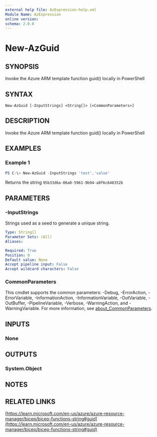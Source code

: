 ```yaml
---
external help file: AzExpression-help.xml
Module Name: AzExpression
online version:
schema: 2.0.0
---
```


# New-AzGuid

## SYNOPSIS
Invoke the Azure ARM template function guid() locally in PowerShell

## SYNTAX

```
New-AzGuid [-InputStrings] <String[]> [<CommonParameters>]
```

## DESCRIPTION
Invoke the Azure ARM template function guid() locally in PowerShell

## EXAMPLES

### Example 1
```powershell
PS C:\> New-AzGuid -InputStrings 'test','value'
```

Returns the string `95b33d6a-06a0-5961-9b94-a0f6c648352b`

## PARAMETERS

### -InputStrings
Strings used as a seed to generate a unique string.

```yaml
Type: String[]
Parameter Sets: (All)
Aliases:

Required: True
Position: 0
Default value: None
Accept pipeline input: False
Accept wildcard characters: False
```

### CommonParameters
This cmdlet supports the common parameters: -Debug, -ErrorAction, -ErrorVariable, -InformationAction, -InformationVariable, -OutVariable, -OutBuffer, -PipelineVariable, -Verbose, -WarningAction, and -WarningVariable. For more information, see [about_CommonParameters](http://go.microsoft.com/fwlink/?LinkID=113216).

## INPUTS

### None

## OUTPUTS

### System.Object
## NOTES

## RELATED LINKS

[https://learn.microsoft.com/en-us/azure/azure-resource-manager/bicep/bicep-functions-string#guid](https://learn.microsoft.com/en-us/azure/azure-resource-manager/bicep/bicep-functions-string#guid)